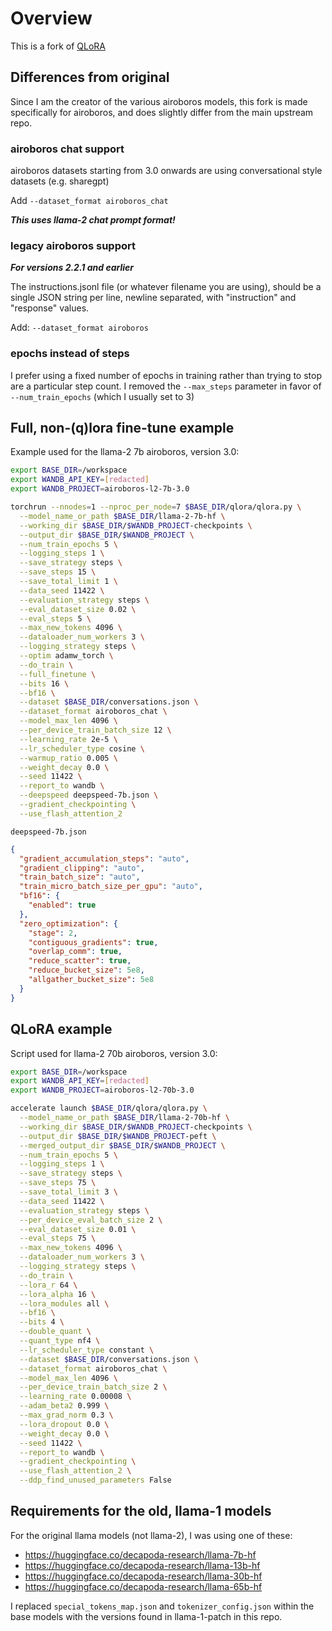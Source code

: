# Overview

This is a fork of [QLoRA](https://github.com/artidoro/qlora/blob/main/qlora.py)

## Differences from original

Since I am the creator of the various airoboros models, this fork is made specifically for airoboros, and does slightly differ from the main upstream repo.

### airoboros chat support

airoboros datasets starting from 3.0 onwards are using conversational style datasets (e.g. sharegpt)

Add `--dataset_format airoboros_chat`

__*This uses llama-2 chat prompt format!*__

### legacy airoboros support

__*For versions 2.2.1 and earlier*__

The instructions.jsonl file (or whatever filename you are using), should be a single JSON string per line, newline separated, with "instruction" and "response" values.

Add: `--dataset_format airoboros`

### epochs instead of steps

I prefer using a fixed number of epochs in training rather than trying to stop are a particular step count.  I removed the `--max_steps` parameter in favor of `--num_train_epochs` (which I usually set to 3)

## Full, non-(q)lora fine-tune example

Example used for the llama-2 7b airoboros, version 3.0:
```bash
export BASE_DIR=/workspace
export WANDB_API_KEY=[redacted]
export WANDB_PROJECT=airoboros-l2-7b-3.0

torchrun --nnodes=1 --nproc_per_node=7 $BASE_DIR/qlora/qlora.py \
  --model_name_or_path $BASE_DIR/llama-2-7b-hf \
  --working_dir $BASE_DIR/$WANDB_PROJECT-checkpoints \
  --output_dir $BASE_DIR/$WANDB_PROJECT \
  --num_train_epochs 5 \
  --logging_steps 1 \
  --save_strategy steps \
  --save_steps 15 \
  --save_total_limit 1 \
  --data_seed 11422 \
  --evaluation_strategy steps \
  --eval_dataset_size 0.02 \
  --eval_steps 5 \
  --max_new_tokens 4096 \
  --dataloader_num_workers 3 \
  --logging_strategy steps \
  --optim adamw_torch \
  --do_train \
  --full_finetune \
  --bits 16 \
  --bf16 \
  --dataset $BASE_DIR/conversations.json \
  --dataset_format airoboros_chat \
  --model_max_len 4096 \
  --per_device_train_batch_size 12 \
  --learning_rate 2e-5 \
  --lr_scheduler_type cosine \
  --warmup_ratio 0.005 \
  --weight_decay 0.0 \
  --seed 11422 \
  --report_to wandb \
  --deepspeed deepspeed-7b.json \
  --gradient_checkpointing \
  --use_flash_attention_2
```

`deepspeed-7b.json`

```json
{
  "gradient_accumulation_steps": "auto",
  "gradient_clipping": "auto",
  "train_batch_size": "auto",
  "train_micro_batch_size_per_gpu": "auto",
  "bf16": {
    "enabled": true
  },
  "zero_optimization": {
    "stage": 2,
    "contiguous_gradients": true,
    "overlap_comm": true,
    "reduce_scatter": true,
    "reduce_bucket_size": 5e8,
    "allgather_bucket_size": 5e8
  }
}
```

## QLoRA example

Script used for llama-2 70b airoboros, version 3.0:

```bash
export BASE_DIR=/workspace
export WANDB_API_KEY=[redacted]
export WANDB_PROJECT=airoboros-l2-70b-3.0

accelerate launch $BASE_DIR/qlora/qlora.py \
  --model_name_or_path $BASE_DIR/llama-2-70b-hf \
  --working_dir $BASE_DIR/$WANDB_PROJECT-checkpoints \
  --output_dir $BASE_DIR/$WANDB_PROJECT-peft \
  --merged_output_dir $BASE_DIR/$WANDB_PROJECT \
  --num_train_epochs 5 \
  --logging_steps 1 \
  --save_strategy steps \
  --save_steps 75 \
  --save_total_limit 3 \
  --data_seed 11422 \
  --evaluation_strategy steps \
  --per_device_eval_batch_size 2 \
  --eval_dataset_size 0.01 \
  --eval_steps 75 \
  --max_new_tokens 4096 \
  --dataloader_num_workers 3 \
  --logging_strategy steps \
  --do_train \
  --lora_r 64 \
  --lora_alpha 16 \
  --lora_modules all \
  --bf16 \
  --bits 4 \
  --double_quant \
  --quant_type nf4 \
  --lr_scheduler_type constant \
  --dataset $BASE_DIR/conversations.json \
  --dataset_format airoboros_chat \
  --model_max_len 4096 \
  --per_device_train_batch_size 2 \
  --learning_rate 0.00008 \
  --adam_beta2 0.999 \
  --max_grad_norm 0.3 \
  --lora_dropout 0.0 \
  --weight_decay 0.0 \
  --seed 11422 \
  --report_to wandb \
  --gradient_checkpointing \
  --use_flash_attention_2 \
  --ddp_find_unused_parameters False
```

## Requirements for the old, llama-1 models

For the original llama models (not llama-2), I was using one of these:

- https://huggingface.co/decapoda-research/llama-7b-hf
- https://huggingface.co/decapoda-research/llama-13b-hf
- https://huggingface.co/decapoda-research/llama-30b-hf
- https://huggingface.co/decapoda-research/llama-65b-hf

I replaced `special_tokens_map.json` and `tokenizer_config.json` within the base models with the versions found in llama-1-patch in this repo.
